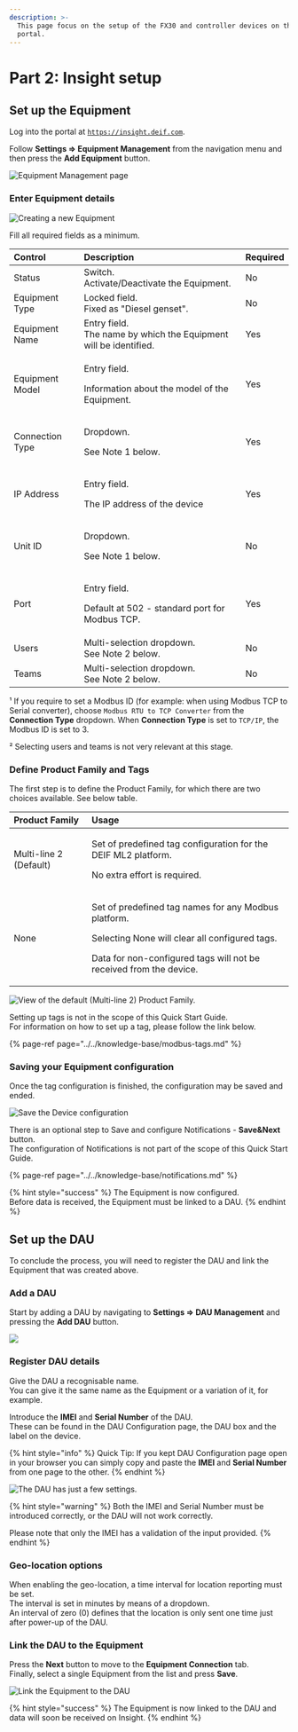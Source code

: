 ```yaml
---
description: >-
  This page focus on the setup of the FX30 and controller devices on the Insight
  portal.
---
```


# Part 2: Insight setup

## Set up the Equipment

Log into the portal at [`https://insight.deif.com`](https://insight.deif.com).

Follow **Settings =&gt; Equipment Management** from the navigation menu and then press the **Add Equipment** button.

![Equipment Management page](../../.gitbook/assets/equipment_add1.png)

### Enter Equipment details

![Creating a new Equipment](../../.gitbook/assets/equip_add1%20%281%29.png)

Fill all required fields as a minimum.

<table>
  <thead>
    <tr>
      <th style="text-align:left">Control</th>
      <th style="text-align:left">Description</th>
      <th style="text-align:left">Required</th>
    </tr>
  </thead>
  <tbody>
    <tr>
      <td style="text-align:left">Status</td>
      <td style="text-align:left">Switch.
        <br />Activate/Deactivate the Equipment.</td>
      <td style="text-align:left">No</td>
    </tr>
    <tr>
      <td style="text-align:left">Equipment Type</td>
      <td style="text-align:left">Locked field.
        <br />Fixed as &quot;Diesel genset&quot;.</td>
      <td style="text-align:left">No</td>
    </tr>
    <tr>
      <td style="text-align:left">Equipment Name</td>
      <td style="text-align:left">Entry field.
        <br />The name by which the Equipment will be identified.</td>
      <td style="text-align:left">Yes</td>
    </tr>
    <tr>
      <td style="text-align:left">Equipment Model</td>
      <td style="text-align:left">
        <p>Entry field.</p>
        <p>Information about the model of the Equipment.</p>
      </td>
      <td style="text-align:left">Yes</td>
    </tr>
    <tr>
      <td style="text-align:left">Connection Type</td>
      <td style="text-align:left">
        <p>Dropdown.</p>
        <p>See Note 1 below.</p>
      </td>
      <td style="text-align:left">Yes</td>
    </tr>
    <tr>
      <td style="text-align:left">IP Address</td>
      <td style="text-align:left">
        <p>Entry field.</p>
        <p>The IP address of the device</p>
      </td>
      <td style="text-align:left">Yes</td>
    </tr>
    <tr>
      <td style="text-align:left">Unit ID</td>
      <td style="text-align:left">
        <p>Dropdown.</p>
        <p>See Note 1 below.</p>
      </td>
      <td style="text-align:left">No</td>
    </tr>
    <tr>
      <td style="text-align:left">Port</td>
      <td style="text-align:left">
        <p>Entry field.</p>
        <p>Default at 502 - standard port for Modbus TCP.</p>
      </td>
      <td style="text-align:left">Yes</td>
    </tr>
    <tr>
      <td style="text-align:left">Users</td>
      <td style="text-align:left">Multi-selection dropdown.
        <br />See Note 2 below.</td>
      <td style="text-align:left">No</td>
    </tr>
    <tr>
      <td style="text-align:left">Teams</td>
      <td style="text-align:left">Multi-selection dropdown.
        <br />See Note 2 below.</td>
      <td style="text-align:left">No</td>
    </tr>
  </tbody>
</table>

¹ If you require to set a Modbus ID \(for example: when using Modbus TCP to Serial converter\), choose `Modbus RTU to TCP Converter` from the **Connection Type** dropdown. When **Connection Type** is set to `TCP/IP`, the Modbus ID is set to 3.

² Selecting users and teams is not very relevant at this stage.

### Define Product Family and Tags

The first step is to define the Product Family, for which there are two choices available. See below table.

<table>
  <thead>
    <tr>
      <th style="text-align:left">Product Family</th>
      <th style="text-align:left">Usage</th>
    </tr>
  </thead>
  <tbody>
    <tr>
      <td style="text-align:left">Multi-line 2 (Default)</td>
      <td style="text-align:left">
        <p>Set of predefined tag configuration for the DEIF ML2 platform.</p>
        <p>No extra effort is required.</p>
      </td>
    </tr>
    <tr>
      <td style="text-align:left">None</td>
      <td style="text-align:left">
        <p>Set of predefined tag names for any Modbus platform.</p>
        <p>Selecting None will clear all configured tags.</p>
        <p>Data for non-configured tags will not be received from the device.</p>
      </td>
    </tr>
  </tbody>
</table>

![View of the default \(Multi-line 2\) Product Family. ](../../.gitbook/assets/equip_tags.png)

Setting up tags is not in the scope of this Quick Start Guide.  
For information on how to set up a tag, please follow the link below.

{% page-ref page="../../knowledge-base/modbus-tags.md" %}

### Saving your Equipment configuration

Once the tag configuration is finished, the configuration may be saved and ended.

![Save the Device configuration](../../.gitbook/assets/equip_tags2.png)

There is an optional step to Save and configure Notifications - **Save&Next** button.  
The configuration of Notifications is not part of the scope of this Quick Start Guide.

{% page-ref page="../../knowledge-base/notifications.md" %}

{% hint style="success" %}
The Equipment is now configured.  
Before data is received, the Equipment must be linked to a DAU.
{% endhint %}

## Set up the DAU

To conclude the process, you will need to register the DAU and link the Equipment that was created above.

### Add a DAU

Start by adding a DAU by navigating to **Settings =&gt; DAU Management** and pressing the **Add DAU** button.

![](../../.gitbook/assets/dau_add1.png)

### Register DAU details

Give the DAU a recognisable name.   
You can give it the same name as the Equipment or a variation of it, for example.

Introduce the **IMEI** and **Serial Number** of the DAU.  
These can be found in the DAU Configuration page, the DAU box and the label on the device.

{% hint style="info" %}
Quick Tip: If you kept DAU Configuration page open in your browser you can simply copy and paste the **IMEI** and **Serial Number** from one page to the other.
{% endhint %}

![The DAU has just a few settings.](../../.gitbook/assets/dau_add2.png)

{% hint style="warning" %}
Both the IMEI and Serial Number must be introduced correctly, or the DAU will not work correctly.

Please note that only the IMEI has a validation of the input provided.
{% endhint %}

### Geo-location options

When enabling the geo-location, a time interval for location reporting must be set.  
The interval is set in minutes by means of a dropdown.  
An interval of zero \(0\) defines that the location is only sent one time just after power-up of the DAU.

### Link the DAU to the Equipment

Press the **Next** button to move to the **Equipment Connection** tab.  
Finally, select a single Equipment from the list and press **Save**.

![Link the Equipment to the DAU](../../.gitbook/assets/dau_equip_connect.png)

{% hint style="success" %}
The Equipment is now linked to the DAU and data will soon be received on Insight.
{% endhint %}

